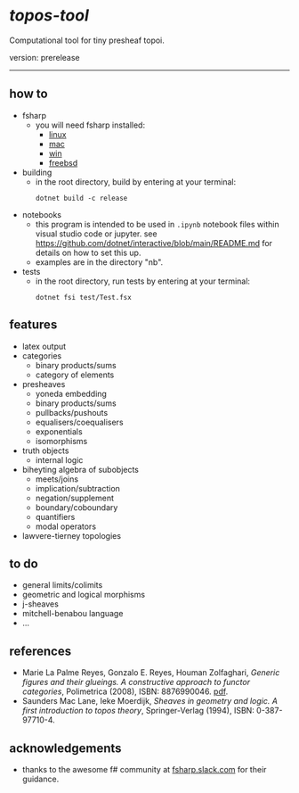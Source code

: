 # _topos-tool_
Computational tool for tiny presheaf topoi.

version: prerelease

---

## how to
- fsharp
  - you will need fsharp installed:
    - [linux](https://fsharp.org/use/linux/)
    - [mac](https://fsharp.org/use/mac/)
    - [win](https://fsharp.org/use/windows/)
    - [freebsd](https://fsharp.org/use/freebsd/)
- building
  - in the root directory, build by entering at your terminal:
    ```
    dotnet build -c release
    ```
- notebooks
  - this program is intended to be used in `.ipynb` notebook files within visual studio code or jupyter. see https://github.com/dotnet/interactive/blob/main/README.md for details on how to set this up.
  - examples are in the directory "nb".
- tests
  - in the root directory, run tests by entering at your terminal:
    ```
    dotnet fsi test/Test.fsx
    ```
## features
- latex output
- categories
  - binary products/sums
  - category of elements
- presheaves
  - yoneda embedding
  - binary products/sums
  - pullbacks/pushouts
  - equalisers/coequalisers
  - exponentials
  - isomorphisms
- truth objects
  - internal logic
- biheyting algebra of subobjects
  - meets/joins
  - implication/subtraction
  - negation/supplement
  - boundary/coboundary
  - quantifiers
  - modal operators
- lawvere-tierney topologies

## to do
- general limits/colimits
- geometric and logical morphisms
- j-sheaves
- mitchell-benabou language
- ...


## references
- Marie La Palme Reyes, Gonzalo E. Reyes, Houman Zolfaghari, _Generic figures and their glueings. A constructive approach to functor categories_, Polimetrica (2008), ISBN: 8876990046. [pdf](https://marieetgonzalo.files.wordpress.com/2004/06/generic-figures.pdf).
- Saunders Mac Lane, Ieke Moerdijk, _Sheaves in geometry and logic. A first introduction to topos theory_, Springer-Verlag (1994), ISBN: 0-387-97710-4.

## acknowledgements
- thanks to the awesome f# community at [fsharp.slack.com](http://fsharp.slack.com) for their guidance.
